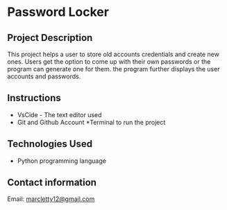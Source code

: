 #  Password Locker


## Project Description

This project helps a user to store old accounts credentials and create new ones. Users get the option to come up with their own passwords or the program can generate one for them. the program further displays the user accounts and passwords.

## Instructions

* VsCide - The text editor used
* Git and Github Account
*Terminal to run the project

## Technologies Used

* Python programming language

## Contact information
Email: marcletty12@gmail.com

